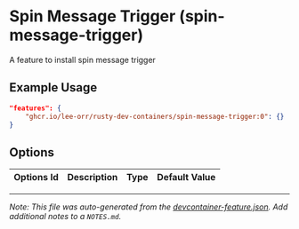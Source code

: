 
# Spin Message Trigger (spin-message-trigger)

A feature to install spin message trigger

## Example Usage

```json
"features": {
    "ghcr.io/lee-orr/rusty-dev-containers/spin-message-trigger:0": {}
}
```

## Options

| Options Id | Description | Type | Default Value |
|-----|-----|-----|-----|




---

_Note: This file was auto-generated from the [devcontainer-feature.json](https://github.com/lee-orr/rusty-dev-containers/blob/main/src/spin-message-trigger/devcontainer-feature.json).  Add additional notes to a `NOTES.md`._
